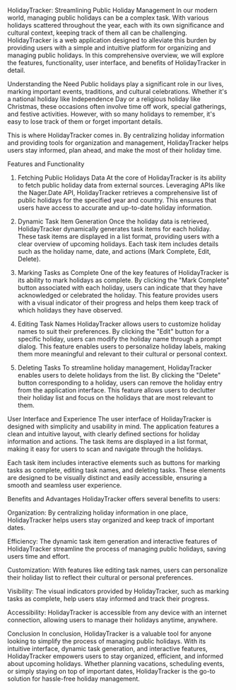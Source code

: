 HolidayTracker: Streamlining Public Holiday Management
In our modern world, managing public holidays can be a complex task. With various holidays scattered throughout the year, each with its own significance and cultural context, keeping track of them all can be challenging. HolidayTracker is a web application designed to alleviate this burden by providing users with a simple and intuitive platform for organizing and managing public holidays. In this comprehensive overview, we will explore the features, functionality, user interface, and benefits of HolidayTracker in detail.

Understanding the Need
Public holidays play a significant role in our lives, marking important events, traditions, and cultural celebrations. Whether it's a national holiday like Independence Day or a religious holiday like Christmas, these occasions often involve time off work, special gatherings, and festive activities. However, with so many holidays to remember, it's easy to lose track of them or forget important details.

This is where HolidayTracker comes in. By centralizing holiday information and providing tools for organization and management, HolidayTracker helps users stay informed, plan ahead, and make the most of their holiday time.

Features and Functionality
1. Fetching Public Holidays Data
At the core of HolidayTracker is its ability to fetch public holiday data from external sources. Leveraging APIs like the Nager.Date API, HolidayTracker retrieves a comprehensive list of public holidays for the specified year and country. This ensures that users have access to accurate and up-to-date holiday information.

2. Dynamic Task Item Generation
Once the holiday data is retrieved, HolidayTracker dynamically generates task items for each holiday. These task items are displayed in a list format, providing users with a clear overview of upcoming holidays. Each task item includes details such as the holiday name, date, and actions (Mark Complete, Edit, Delete).

3. Marking Tasks as Complete
One of the key features of HolidayTracker is its ability to mark holidays as complete. By clicking the "Mark Complete" button associated with each holiday, users can indicate that they have acknowledged or celebrated the holiday. This feature provides users with a visual indicator of their progress and helps them keep track of which holidays they have observed.

4. Editing Task Names
HolidayTracker allows users to customize holiday names to suit their preferences. By clicking the "Edit" button for a specific holiday, users can modify the holiday name through a prompt dialog. This feature enables users to personalize holiday labels, making them more meaningful and relevant to their cultural or personal context.

5. Deleting Tasks
To streamline holiday management, HolidayTracker enables users to delete holidays from the list. By clicking the "Delete" button corresponding to a holiday, users can remove the holiday entry from the application interface. This feature allows users to declutter their holiday list and focus on the holidays that are most relevant to them.

User Interface and Experience
The user interface of HolidayTracker is designed with simplicity and usability in mind. The application features a clean and intuitive layout, with clearly defined sections for holiday information and actions. The task items are displayed in a list format, making it easy for users to scan and navigate through the holidays.

Each task item includes interactive elements such as buttons for marking tasks as complete, editing task names, and deleting tasks. These elements are designed to be visually distinct and easily accessible, ensuring a smooth and seamless user experience.

Benefits and Advantages
HolidayTracker offers several benefits to users:

Organization: By centralizing holiday information in one place, HolidayTracker helps users stay organized and keep track of important dates.

Efficiency: The dynamic task item generation and interactive features of HolidayTracker streamline the process of managing public holidays, saving users time and effort.

Customization: With features like editing task names, users can personalize their holiday list to reflect their cultural or personal preferences.

Visibility: The visual indicators provided by HolidayTracker, such as marking tasks as complete, help users stay informed and track their progress.

Accessibility: HolidayTracker is accessible from any device with an internet connection, allowing users to manage their holidays anytime, anywhere.

Conclusion
In conclusion, HolidayTracker is a valuable tool for anyone looking to simplify the process of managing public holidays. With its intuitive interface, dynamic task generation, and interactive features, HolidayTracker empowers users to stay organized, efficient, and informed about upcoming holidays. Whether planning vacations, scheduling events, or simply staying on top of important dates, HolidayTracker is the go-to solution for hassle-free holiday management.






